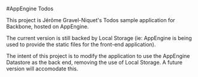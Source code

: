 #AppEngine Todos

This project is Jérôme Gravel-Niquet's Todos sample application for Backbone, hosted on AppEngine.

The current version is still backed by Local Storage (ie: AppEngine is being used to provide the
static files for the front-end application). 

The intent of this project is to modify the application to use the AppEngine Datastore as the back end,
removing the use of Local Storage. A future version will accomodate this.

